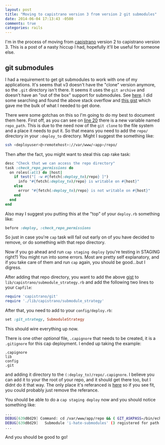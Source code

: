 ```yaml
---
layout: post
title: "Moving to capistrano version 3 from version 2 git submodules"
date: 2014-06-04 17:13:43 -0500
comments: true
categories: rails
---
```


I'm in the process of moving from [capistrano](http://capistranorb.com/) version 2
to capistrano version 3. This is a post of a nasty hiccup I had, hopefully it'll be
useful for someone else.

## git submodules

I had a requirement to get git submodules to work with one of my applications. It's seems
that v3 doesn't have the "clone" version anymore, so the `.git` directory isn't there.
It seems it uses the `git archive` and doesn't have an "out of the box" support for submodules.
See [here](http://stackoverflow.com/questions/19403138/capistrano-v3-deploy-git-repository-and-its-submodules/19573220#19573220).
I did some searching and found the above stack overflow and  [this gist](https://gist.github.com/jjasghar/d9369c60c51f79d6e7cc)
which gave me the bulk of what I needed to get done.

There were some gotchas on this so I'm going to do my best to document them here.
First off, as you can see on [line 20](https://gist.github.com/jjasghar/d9369c60c51f79d6e7cc#file-submodule_strategy-rb-L20)
there is a new variable named `repo_path`.  This is due to the need now of the
`git clone` to the file system and a place it needs to put it. So that means you need
to add the `repo/` directory in your `:deploy_to` directory. Might I suggest the something like:

```bash
ssh <deployuser>@<remotehost>://var/www/<app>/repo/
```

Then after the fact, you might want to steal this cap rake task:

```ruby
desc "Check that we can access the repo directory"
task :check_repo_permissions do
  on roles(:all) do |host|
    if test("[ -w #{fetch(:deploy_to)/repo} ]")
      info "#{fetch(:deploy_to)/repo} is writable on #{host}"
    else
      error "#{fetch(:deploy_to)/repo} is not writable on #{host}"
    end
  end
end
```

Also may I suggest you putting this at the "top" of your `deploy.rb` something like:

```ruby
before :deploy, :check_repo_permissions
```

So just in case you're `cap` task will fail out early on of you have decided to remove, or
do something with that repo directory.

Now if you go ahead and run `cap staging deploy` (you're testing in STAGING right?)
You might run into some errors. Most are pretty self explanatory, and if you take care of them
and run `cap` again, you should be good...but I digress.

After adding that repo directory, you want to add the above [gist](https://gist.github.com/jjasghar/d9369c60c51f79d6e7cc) to `lib/capistrano/submodule_strategy.rb`
and add the following two lines to your `Capfile`:

```ruby
require 'capistrano/git'
require './lib/capistrano/submodule_strategy'
```

After that, you need to add to your `config/deploy.rb`:

```ruby
set :git_strategy, SubmoduleStrategy
```

This should wire everything up now.

There is one other _optional_ file, `.capignore` that needs to be created, it is a `.gitignore` for this cap deployment.
I ended up taking the example:

```
.capignore
lib
config
.git
```

and adding it directory to the `(:deploy_to)/repo/.capignore`. I believe you can add it to your the root of your repo,
and it should get there too, but I didnt do it that way. The only place it's referanced is [here](https://gist.github.com/jjasghar/d9369c60c51f79d6e7cc#file-submodule_strategy-rb-L45) so if you see fit, you could probably just remove the referance.

You should be able to do a `cap staging deploy` now and you should notice something like:

```bash
...
DEBUG[639d0d29] Command: cd /var/www/app/repo && ( GIT_ASKPASS=/bin/echo GIT_SSH=/tmp/app/git-ssh.sh /usr/bin/env git submodule update --init )
DEBUG[639d0d29]   Submodule 'i-hate-submodules' () registered for path 'i-hate-submodules'
...
```

And you should be good to go!
